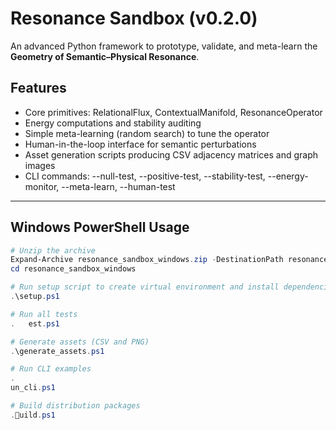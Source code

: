 # Resonance Sandbox (v0.2.0)

An advanced Python framework to prototype, validate, and meta-learn the **Geometry of Semantic–Physical Resonance**.

## Features

- Core primitives: RelationalFlux, ContextualManifold, ResonanceOperator
- Energy computations and stability auditing
- Simple meta-learning (random search) to tune the operator
- Human-in-the-loop interface for semantic perturbations
- Asset generation scripts producing CSV adjacency matrices and graph images
- CLI commands: --null-test, --positive-test, --stability-test, --energy-monitor, --meta-learn, --human-test

---

## Windows PowerShell Usage

```powershell
# Unzip the archive
Expand-Archive resonance_sandbox_windows.zip -DestinationPath resonance_sandbox_windows
cd resonance_sandbox_windows

# Run setup script to create virtual environment and install dependencies
.\setup.ps1

# Run all tests
.	est.ps1

# Generate assets (CSV and PNG)
.\generate_assets.ps1

# Run CLI examples
.un_cli.ps1

# Build distribution packages
.uild.ps1
```
